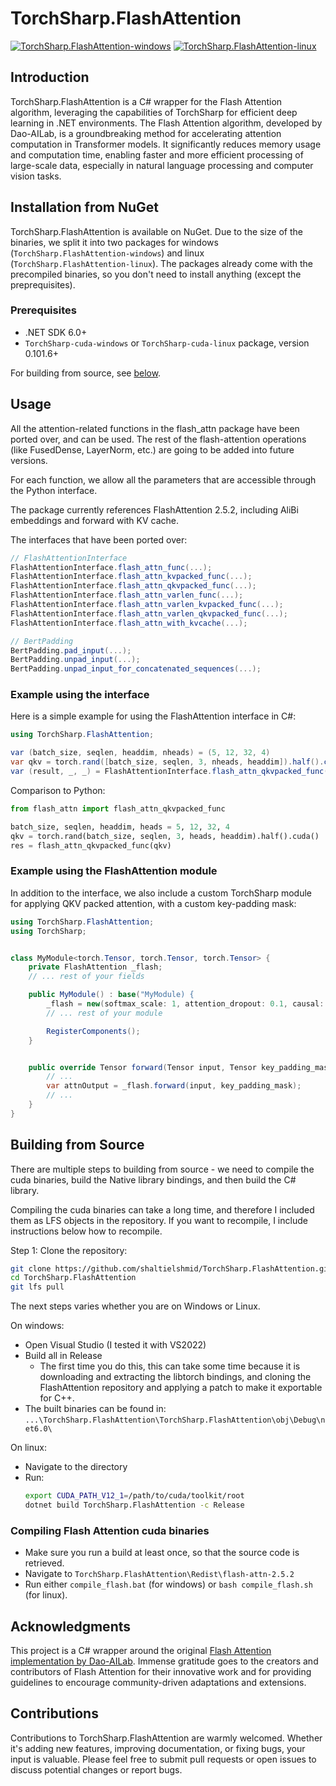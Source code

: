 # TorchSharp.FlashAttention

[![TorchSharp.FlashAttention-windows](https://img.shields.io/nuget/v/TorchSharp.FlashAttention-windows.svg)](https://www.nuget.org/packages/TorchSharp.FlashAttention-windows/)
[![TorchSharp.FlashAttention-linux](https://img.shields.io/nuget/v/TorchSharp.FlashAttention-linux.svg)](https://www.nuget.org/packages/TorchSharp.FlashAttention-linux/)

## Introduction
TorchSharp.FlashAttention is a C# wrapper for the Flash Attention algorithm, leveraging the capabilities of TorchSharp for efficient deep learning in .NET environments. The Flash Attention algorithm, developed by Dao-AILab, is a groundbreaking method for accelerating attention computation in Transformer models. It significantly reduces memory usage and computation time, enabling faster and more efficient processing of large-scale data, especially in natural language processing and computer vision tasks.

## Installation from NuGet

TorchSharp.FlashAttention is available on NuGet. Due to the size of the binaries, we split it into two packages for windows (`TorchSharp.FlashAttention-windows`) and linux (`TorchSharp.FlashAttention-linux`). The packages already come with the precompiled binaries, so you don't need to install anything (except the preprequisites).

### Prerequisites

- .NET SDK 6.0+
- `TorchSharp-cuda-windows` or `TorchSharp-cuda-linux` package, version 0.101.6+

For building from source, see [below](#building-from-source).

## Usage

All the attention-related functions in the flash_attn package have been ported over, and can be used. The rest of the flash-attention operations (like FusedDense, LayerNorm, etc.) are going to be added into future versions. 

For each function, we allow all the parameters that are accessible through the Python interface.

The package currently references FlashAttention 2.5.2, including AliBi embeddings and forward with KV cache. 

The interfaces that have been ported over:

```cs
// FlashAttentionInterface
FlashAttentionInterface.flash_attn_func(...);
FlashAttentionInterface.flash_attn_kvpacked_func(...);
FlashAttentionInterface.flash_attn_qkvpacked_func(...);
FlashAttentionInterface.flash_attn_varlen_func(...);
FlashAttentionInterface.flash_attn_varlen_kvpacked_func(...);
FlashAttentionInterface.flash_attn_varlen_qkvpacked_func(...);
FlashAttentionInterface.flash_attn_with_kvcache(...);

// BertPadding
BertPadding.pad_input(...);
BertPadding.unpad_input(...);
BertPadding.unpad_input_for_concatenated_sequences(...);
```


### Example using the interface

Here is a simple example for using the FlashAttention interface in C#:

```cs
using TorchSharp.FlashAttention;

var (batch_size, seqlen, headdim, nheads) = (5, 12, 32, 4)
var qkv = torch.rand([batch_size, seqlen, 3, nheads, headdim]).half().cuda();
var (result, _, _) = FlashAttentionInterface.flash_attn_qkvpacked_func(qkv);
```

Comparison to Python:

```python
from flash_attn import flash_attn_qkvpacked_func

batch_size, seqlen, headdim, heads = 5, 12, 32, 4
qkv = torch.rand(batch_size, seqlen, 3, heads, headdim).half().cuda()
res = flash_attn_qkvpacked_func(qkv)
```

### Example using the FlashAttention module

In addition to the interface, we also include a custom TorchSharp module for applying QKV packed attention, with a custom key-padding mask:

```cs
using TorchSharp.FlashAttention;
using TorchSharp;


class MyModule<torch.Tensor, torch.Tensor, torch.Tensor> {
    private FlashAttention _flash;
    // ... rest of your fields

    public MyModule() : base("MyModule) {
        _flash = new(softmax_scale: 1, attention_dropout: 0.1, causal: true);
        // ... rest of your module

        RegisterComponents();
    }


    public override Tensor forward(Tensor input, Tensor key_padding_mask) {
        // ...
        var attnOutput = _flash.forward(input, key_padding_mask);
        // ...
    }
}

```

## Building from Source

There are multiple steps to building from source - we need to compile the cuda binaries, build the Native library bindings, and then build the C# library. 

Compiling the cuda binaries can take a long time, and therefore I included them as LFS objects in the repository. If you want to recompile, I include instructions below how to recompile. 

Step 1: Clone the repository:
   ```bash
   git clone https://github.com/shaltielshmid/TorchSharp.FlashAttention.git
   cd TorchSharp.FlashAttention
   git lfs pull
   ```

The next steps varies whether you are on Windows or Linux. 

On windows:

- Open Visual Studio (I tested it with VS2022)
- Build all in Release
    - The first time you do this, this can take some time because it is downloading and extracting the libtorch bindings, and cloning the FlashAttention repository and applying a patch to make it exportable for C++. 
- The built binaries can be found in:
    `...\TorchSharp.FlashAttention\TorchSharp.FlashAttention\obj\Debug\net6.0\`

On linux:

- Navigate to the directory
- Run:
    ```bash
    export CUDA_PATH_V12_1=/path/to/cuda/toolkit/root
    dotnet build TorchSharp.FlashAttention -c Release
    ```

### Compiling Flash Attention cuda binaries

- Make sure you run a build at least once, so that the source code is retrieved.
- Navigate to `TorchSharp.FlashAttention\Redist\flash-attn-2.5.2`
- Run either `compile_flash.bat` (for windows) or `bash compile_flash.sh` (for linux). 

## Acknowledgments
This project is a C# wrapper around the original [Flash Attention implementation by Dao-AILab](https://github.com/Dao-AILab/flash-attention). Immense gratitude goes to the creators and contributors of Flash Attention for their innovative work and for providing guidelines to encourage community-driven adaptations and extensions.

## Contributions
Contributions to TorchSharp.FlashAttention are warmly welcomed. Whether it's adding new features, improving documentation, or fixing bugs, your input is valuable. Please feel free to submit pull requests or open issues to discuss potential changes or report bugs.

